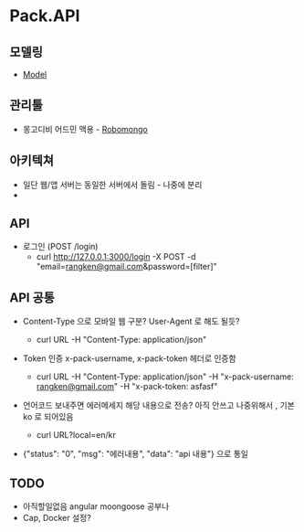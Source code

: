 # Pack.API
## 모델링
* [Model](./wiki/Data-Model)

## 관리툴
* 몽고디비 어드민 맥용 - [Robomongo](http://robomongo.org )

## 아키텍쳐
* 일단 웹/앱 서버는 동일한 서버에서 돌림 - 나중에 분리
*
## API
* 로그인 (POST /login)
  - curl http://127.0.0.1:3000/login -X POST -d "email=rangken@gmail.com&password=[filter]"
## API 공통
* Content-Type 으로 모바일 웹 구분? User-Agent 로 해도 될듯?
  - curl URL -H "Content-Type: application/json"
* Token 인증 x-pack-username, x-pack-token 헤더로 인증함
  - curl URL -H "Content-Type: application/json" -H "x-pack-username: rangken@gmail.com" -H "x-pack-token: asfasf"
* 언어코드 보내주면 에러메세지 해당 내용으로 전송? 아직 안쓰고 나중위해서 , 기본 ko 로 되어있음
  - curl URL?local=en/kr

* {"status": "0", "msg": "에러내용", "data": "api 내용"} 으로 통일

## TODO
* 아직할일없음 angular moongoose 공부나
* Cap, Docker 설정?
